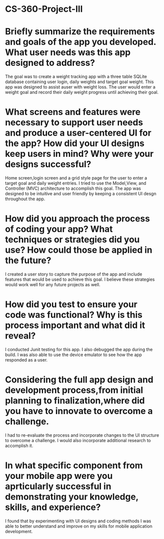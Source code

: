 # CS-360-Project-III

# Briefly summarize the requirements and goals of the app you developed. What user needs was this app designed to address?
The goal was to create a weight tracking app with a three table SQLite database containing user login, daily weights and target goal weight. This app was designed to assist auser with weight loss.
The user would enter a weight goal and record their daily weight progress until achieving their goal.
# What screens and features were necessary to support user needs and produce a user-centered UI for the app? How did your UI designs keep users in mind? Why were your designs successful?
Home screen,login screen and a grid style page for the user to enter a target goal and daily weight entries. I tried to use the Model,View, and Controller (MVC) architecture to accomplish this goal.
The app was designed to be intuitive and user friendly by keeping a consistent UI desgn throughout the app.
# How did you approach the process of coding your app? What techniques or strategies did you use? How could those be applied in the future?
I created a user story to capture the purpose of the app and include features that would be used to achieve this goal. I believe these strategies would work well for any future projects as well.
# How did you test to ensure your code was functional? Why is this process important and what did it reveal?
I conducted Junit testing for this app. I also debugged the app during the build. I was also able to use the device emulator to see how the app responded as a user.
# Considering the full app design and development process,from initial planning to finalization,where did you have to innovate to overcome a challenge.
I had to re-evaluate the process and incorporate changes to the UI structure to overcome a challenge. I would also incorporate additional research to accomplish it.
# In what specific component from your mobile app were you aprticularly successful in demonstrating your knowledge, skills, and experience?
I found that by experimenting with UI designs and coding methods I was able to better understand and improve on my skills for mobile application development.
